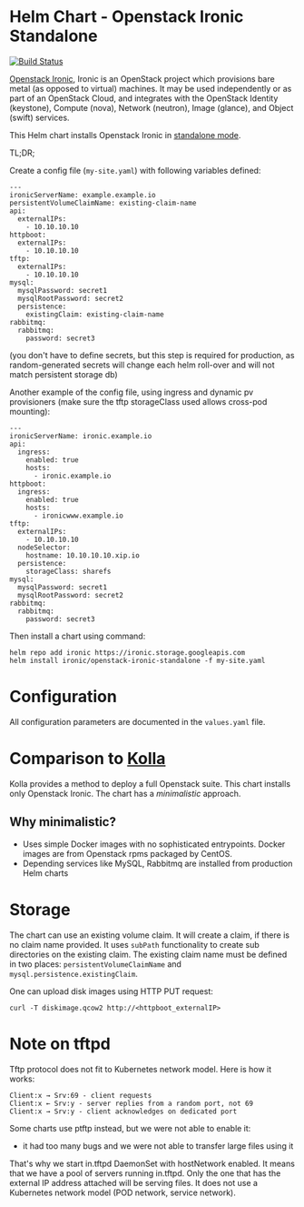 Helm Chart - Openstack Ironic Standalone
========================================

[![Build Status](https://travis-ci.org/jakub-d/openstack-ironic-standalone.svg?branch=master)](https://travis-ci.org/jakub-d/openstack-ironic-standalone)

[Openstack Ironic](https://docs.openstack.org/ironic/latest/index.html), Ironic is an OpenStack project which provisions bare metal (as opposed to virtual) machines. It may be used independently or as part of an OpenStack Cloud, and integrates with the OpenStack Identity (keystone), Compute (nova), Network (neutron), Image (glance), and Object (swift) services.

This Helm chart installs Openstack Ironic in [standalone mode](https://docs.openstack.org/ironic/latest/install/standalone.html).

TL;DR;

Create a config file (`my-site.yaml`) with following variables defined:
```
---
ironicServerName: example.example.io
persistentVolumeClaimName: existing-claim-name
api:
  externalIPs:
    - 10.10.10.10
httpboot:
  externalIPs:
    - 10.10.10.10
tftp:
  externalIPs:
    - 10.10.10.10
mysql:
  mysqlPassword: secret1
  mysqlRootPassword: secret2
  persistence:
    existingClaim: existing-claim-name
rabbitmq:
  rabbitmq:
    password: secret3
```
(you don't have to define secrets, but this step is required for production, as random-generated secrets will change each helm roll-over and will not match persistent storage db)

Another example of the config file, using ingress and dynamic pv provisioners (make sure the tftp storageClass used allows cross-pod mounting):
```
---
ironicServerName: ironic.example.io
api:
  ingress:
    enabled: true
    hosts:
      - ironic.example.io
httpboot:
  ingress:
    enabled: true
    hosts:
      - ironicwww.example.io
tftp:
  externalIPs:
    - 10.10.10.10
  nodeSelector:
    hostname: 10.10.10.10.xip.io
  persistence:
    storageClass: sharefs
mysql:
  mysqlPassword: secret1
  mysqlRootPassword: secret2
rabbitmq:
  rabbitmq:
    password: secret3
```

Then install a chart using command:
```
helm repo add ironic https://ironic.storage.googleapis.com
helm install ironic/openstack-ironic-standalone -f my-site.yaml
```

Configuration
=============

All configuration parameters are documented in the `values.yaml` file.

Comparison to [Kolla](https://docs.openstack.org/ironic/latest/install/standalone.html)
=======================================================================================

Kolla provides a method to deploy a full Openstack suite. This chart installs only Openstack Ironic.
The chart has a *minimalistic* approach.

Why minimalistic?
-----------------
* Uses simple Docker images with no sophisticated entrypoints. Docker images are from Openstack rpms packaged by CentOS.
* Depending services like MySQL, Rabbitmq are installed from production Helm charts

Storage
=======

The chart can use an existing volume claim. It will create a claim, if there is no claim name provided.
It uses `subPath` functionality to create sub directories on the existing claim.
The existing claim name must be defined in two places: `persistentVolumeClaimName` and `mysql.persistence.existingClaim`.

One can upload disk images using HTTP PUT request:

```
curl -T diskimage.qcow2 http://<httpboot_externalIP>
```

Note on tftpd
=============

Tftp protocol does not fit to Kubernetes network model.
Here is how it works:
```
Client:x → Srv:69 - client requests
Client:x ← Srv:y - server replies from a random port, not 69
Client:x → Srv:y - client acknowledges on dedicated port
```

Some charts use ptftp instead, but we were not able to enable it:
* it had too many bugs and we were not able to transfer large files using it

That's why we start in.tftpd DaemonSet with hostNetwork enabled.
It means that we have a pool of servers running in.tftpd.
Only the one that has the external IP address attached will be serving files.
It does not use a Kubernetes network model (POD network, service network).
